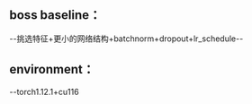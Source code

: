 ## boss baseline：
--挑选特征+更小的网络结构+batchnorm+dropout+lr_schedule--
## environment：
--torch1.12.1+cu116
